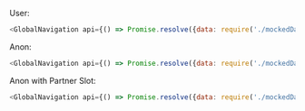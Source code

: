User:
```js
<GlobalNavigation api={() => Promise.resolve({data: require('./mockedData').user})}/>
```

Anon:
```js
<GlobalNavigation api={() => Promise.resolve({data: require('./mockedData').anon})}/>
```

Anon with Partner Slot:
```js
<GlobalNavigation api={() => Promise.resolve({data: require('./mockedData').anonPartner})}/>
```
